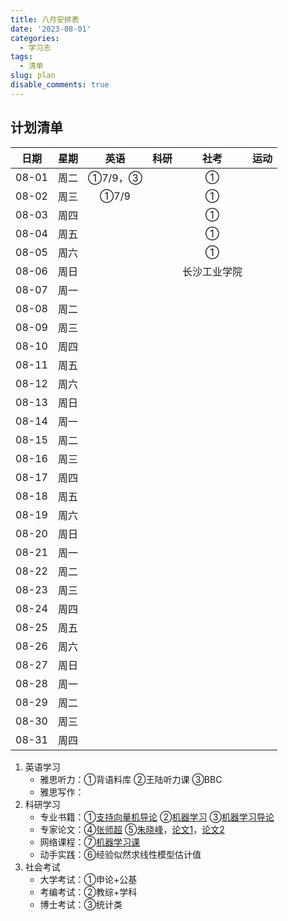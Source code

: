 ```yaml
---
title: 八月安排表
date: '2023-08-01'
categories:
  - 学习志
tags:
  - 清单
slug: plan
disable_comments: true
---
```




## 计划清单 
|  日期  |星期 | 英语 | 科研 | 社考 |运动|
| :------: | :------: | :------: | :------: | :------: |:------: |
| 08-01 | 周二 | ①7/9，③ |  | ① |  |
| 08-02 | 周三 | ①7/9 |  | ① |  |
| 08-03 | 周四 |  |  | ① |  |
| 08-04 | 周五 |  |  | ① |  |
| 08-05 | 周六 |  |  | ① |  |
| 08-06 | 周日 |  |  | 长沙工业学院 |  |
| 08-07 | 周一 |  |  |  |  |
| 08-08 | 周二 |  |  |  |  |
| 08-09 | 周三 |  |  |  |  |
| 08-10 | 周四 |  |  |  |  |
| 08-11 | 周五 |  |  |  |  |
| 08-12 | 周六 |  |  |  |  |
| 08-13 | 周日 |  |  |  |  |
| 08-14 | 周一 |  |  |  |  |
| 08-15 | 周二 |  |  |  |  |
| 08-16 | 周三 |  |  |  |  |
| 08-17 | 周四 |  |  |  |  |
| 08-18 | 周五 |  |  |  |  |
| 08-19 | 周六 |  |  |  |  |
| 08-20 | 周日 |  |  |  |  |
| 08-21 | 周一 |  |  |  |  |
| 08-22 | 周二 |  |  |  |  |
| 08-23 | 周三 |  |  |  |  |
| 08-24 | 周四 |  |  |  |  |
| 08-25 | 周五 |  |  |  |  |
| 08-26 | 周六 |  |  |  |  |
| 08-27 | 周日 |  |  |  |  |
| 08-28 | 周一 |  |  |  |  |
| 08-29 | 周二 |  |  |  |  |
| 08-30 | 周三 |  |  |  |  |
| 08-31 | 周四 |  |  |  |  |

1. 英语学习
    - 雅思听力：①背语料库 ②王陆听力课 ③BBC
    - 雅思写作：
2. 科研学习
    - 专业书籍：①[支持向量机导论](/papers/QinRecom/支持向量机导论.pdf) ②[机器学习](/papers/QinRecom/机器学习.pdf) ③[机器学习导论](https://pan.baidu.com/s/18m7YJECFCvtaxidqjjqz_w?pwd=1234)
    - 专家论文：④[张师超](http://www.globalauthorid.com/WebPortal/AuthorView?wd=GAID10125982&rc=37037A) ⑤[朱晓峰](http://www.globalauthorid.com/WebPortal/AuthorView?wd=GAID10127811&rc=013F3E)，[论文1](/papers/QinRecom/ZhuXF-1.pdf)，[论文2](/papers/QinRecom/ZhuXF-2.pdf)  
    - 网络课程：⑦[机器学习课](https://edu.csdn.net/course/detail/31616?spm=1003.2449.3001.8293.1) 
    - 动手实践：⑥经验似然求线性模型估计值
3. 社会考试
    - 大学考试：①申论+公基
    - 考编考试：②教综+学科
    - 博士考试：③统计类